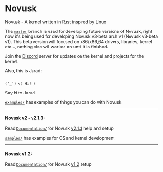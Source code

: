 # Novusk
Novusk - A kernel written in Rust inspired by Linux

The [``master``](https://github.com/NathanMcMillan54/novusk/tree/master) branch is used for developing future versions of 
Novusk, right now it's being used for developing Novusk v3-beta arch v1 (Novusk v3-beta v1). This beta version will 
focused on x86/x86_64 drivers, libraries, kernel etc..., nothing else will worked on until it is finished.

Join the [Discord](https://discord.gg/ZKG99T2U) server for updates on the kernel and projects for the kernel.

Also, this is Jarad:
```commandline

('_') <( Hi! )

```

Say hi to Jarad

[``examples/``](https://github.com/NathanMcMillan54/novusk/tree/examples/examples) has examples of things you can do 
with Novusk

---

#### Novusk v2 - v2.1.3:

Read [``Documentation/``](https://github.com/NathanMcMillan54/novusk/tree/v2.1.3/Documentation) for Novusk
[v2.1.3](https://github.com/NathanMcMillan54/novusk/releases/tag/v2.1.3) help and setup

[``samples/``](https://github.com/NathanMcMillan54/novusk/tree/v2.1.3/samples) has examples for OS and kernel
development

---

#### Novusk v1.2:

Read [``Documentation/``](https://github.com/NathanMcMillan54/novusk/tree/v1.2/Documentation) for Novusk
[v1.2](https://github.com/NathanMcMillan54/novusk/releases/tag/v1.2) setup
 